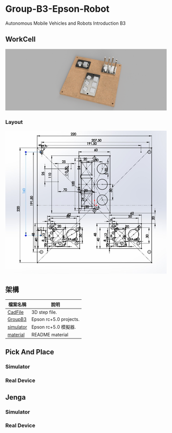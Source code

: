 # Group-B3-Epson-Robot
Autonomous Mobile Vehicles and Robots Introduction B3
## WorkCell
![](https://github.com/yuan-0816/Group-B3-Epson-Robot/blob/main/material/workcell%20v9.png)
### Layout
![](https://github.com/yuan-0816/Group-B3-Epson-Robot/blob/main/material/workcell_layout.png)

## 架構

| **檔案名稱**     | **說明** |
|--------------|-------------------------|
| [CadFile](https://github.com/yuan-0816/Group-B3-Epson-Robot/tree/main/CadFile)      |3D step file.            |
| [GroupB3](https://github.com/yuan-0816/Group-B3-Epson-Robot/tree/main/GroupB3)      |Epson rc+5.0 projects.   |
| [simulator](https://github.com/yuan-0816/Group-B3-Epson-Robot/tree/main/simulator)  |Epson rc+5.0 模擬器.      |
| [material](https://github.com/yuan-0816/Group-B3-Epson-Robot/tree/main/material)    |README material          |

## Pick And Place
### Simulator
### Real Device

## Jenga
### Simulator
### Real Device




